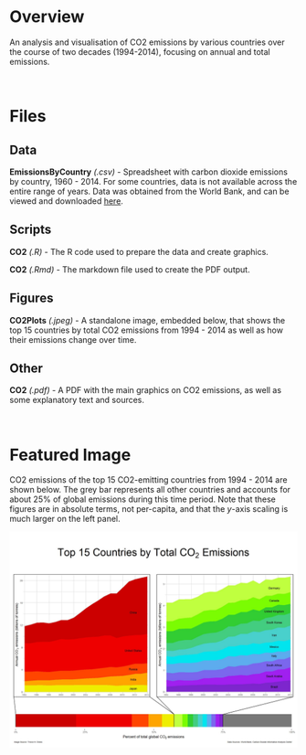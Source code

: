 # Overview

An analysis and visualisation of CO2 emissions by various countries over the course of two decades (1994-2014), focusing on annual and total emissions.

<br/>

# Files

## Data

**EmissionsByCountry** *(.csv)* - Spreadsheet with carbon dioxide emissions by country, 1960 - 2014. For some countries, data is not available across the entire range of years. Data was obtained from the World Bank, and can be viewed and downloaded [here](https://data.worldbank.org/indicator/EN.ATM.CO2E.KT?type=shaded&view=map&year=2014&year_high_desc=false).

## Scripts

**CO2** *(.R)* - The R code used to prepare the data and create graphics.

**CO2** *(.Rmd)* - The markdown file used to create the PDF output.

## Figures

**CO2Plots** *(.jpeg)* - A standalone image, embedded below, that shows the top 15 countries by total CO2 emissions from 1994 - 2014 as well as how their emissions change over time.

## Other

**CO2** *(.pdf)* - A PDF with the main graphics on CO2 emissions, as well as some explanatory text and sources.

<br/>

# Featured Image

CO2 emissions of the top 15 CO2-emitting countries from 1994 - 2014 are shown below. The grey bar represents all other countries and accounts for about 25% of global emissions during this time period. Note that these figures are in absolute terms, not per-capita, and that the *y*-axis scaling is much larger on the left panel.

<kbd>![](https://github.com/TrevorHD/CO2/blob/master/Figures/CO2Plots.jpeg)</kbd>
